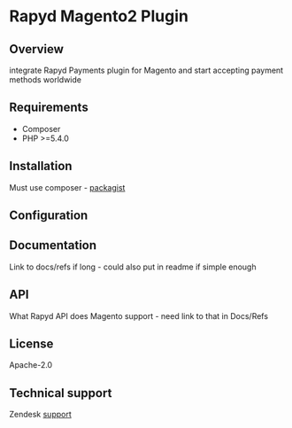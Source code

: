 # Rapyd Magento2 Plugin

<!--- Helper text. Technical content needs to be added below ## --->

## Overview

integrate Rapyd Payments plugin for Magento and start accepting payment methods worldwide

## Requirements

- Composer
- PHP >=5.4.0

## Installation

Must use composer - [packagist](https://packagist.org/packages/rapydpayments/rapydmagento2)

## Configuration

## Documentation

Link to docs/refs if long - could also put in readme if simple enough

## API

What Rapyd API does Magento support - need link to that in Docs/Refs

## License

Apache-2.0

## Technical support

Zendesk [support](https://support.rapyd.net/)
